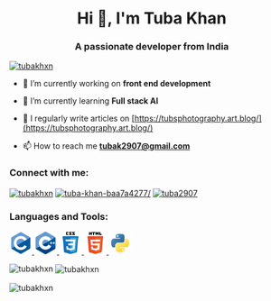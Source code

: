 <h1 align="center">Hi 👋, I'm Tuba Khan</h1>
<h3 align="center">A passionate developer from India</h3>

<p align="left"> <a href="https://twitter.com/tubakhxn" target="blank"><img src="https://img.shields.io/twitter/follow/tubakhxn?logo=twitter&style=for-the-badge" alt="tubakhxn" /></a> </p>

- 🔭 I’m currently working on **front end development**

- 🌱 I’m currently learning **Full stack AI**

- 📝 I regularly write articles on [https://tubsphotography.art.blog/](https://tubsphotography.art.blog/)

- 📫 How to reach me **tubak2907@gmail.com**

<h3 align="left">Connect with me:</h3>
<p align="left">
<a href="https://twitter.com/tubakhxn" target="blank"><img align="center" src="https://raw.githubusercontent.com/rahuldkjain/github-profile-readme-generator/master/src/images/icons/Social/twitter.svg" alt="tubakhxn" height="30" width="40" /></a>
<a href="https://linkedin.com/in/tuba-khan-baa7a4277/" target="blank"><img align="center" src="https://raw.githubusercontent.com/rahuldkjain/github-profile-readme-generator/master/src/images/icons/Social/linked-in-alt.svg" alt="tuba-khan-baa7a4277/" height="30" width="40" /></a>
<a href="https://www.hackerrank.com/tuba2907" target="blank"><img align="center" src="https://raw.githubusercontent.com/rahuldkjain/github-profile-readme-generator/master/src/images/icons/Social/hackerrank.svg" alt="tuba2907" height="30" width="40" /></a>
</p>

<h3 align="left">Languages and Tools:</h3>
<p align="left"> <a href="https://www.cprogramming.com/" target="_blank" rel="noreferrer"> <img src="https://raw.githubusercontent.com/devicons/devicon/master/icons/c/c-original.svg" alt="c" width="40" height="40"/> </a> <a href="https://www.w3schools.com/cpp/" target="_blank" rel="noreferrer"> <img src="https://raw.githubusercontent.com/devicons/devicon/master/icons/cplusplus/cplusplus-original.svg" alt="cplusplus" width="40" height="40"/> </a> <a href="https://www.w3schools.com/css/" target="_blank" rel="noreferrer"> <img src="https://raw.githubusercontent.com/devicons/devicon/master/icons/css3/css3-original-wordmark.svg" alt="css3" width="40" height="40"/> </a> <a href="https://www.w3.org/html/" target="_blank" rel="noreferrer"> <img src="https://raw.githubusercontent.com/devicons/devicon/master/icons/html5/html5-original-wordmark.svg" alt="html5" width="40" height="40"/> </a> <a href="https://www.python.org" target="_blank" rel="noreferrer"> <img src="https://raw.githubusercontent.com/devicons/devicon/master/icons/python/python-original.svg" alt="python" width="40" height="40"/> </a> </p>

<p><img align="left" src="https://github-readme-stats.vercel.app/api/top-langs?username=tubakhxn&show_icons=true&locale=en&layout=compact" alt="tubakhxn" /></p>

<p>&nbsp;<img align="center" src="https://github-readme-stats.vercel.app/api?username=tubakhxn&show_icons=true&locale=en" alt="tubakhxn" /></p>

<p><img align="center" src="https://github-readme-streak-stats.herokuapp.com/?user=tubakhxn&" alt="tubakhxn" /></p>
